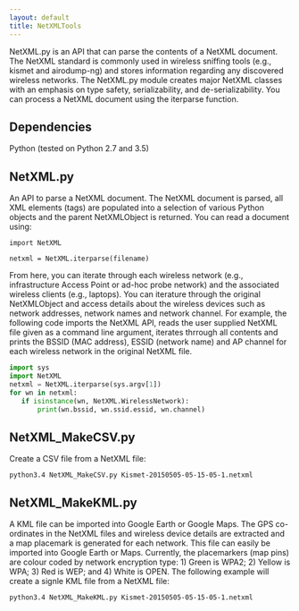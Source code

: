 ```yaml
---
layout: default
title: NetXMLTools
---
```


NetXML.py is an API that can parse the contents of a NetXML document. The NetXML standard is commonly used in wireless sniffing tools (e.g., kismet and airodump-ng) and stores information regarding any discovered wireless networks. The NetXML.py module creates major NetXML classes with an emphasis on type safety, serializability, and de-serializability. You can process a NetXML document using the iterparse function.

## Dependencies

Python (tested on Python 2.7 and 3.5)

## NetXML.py

An API to parse a NetXML document. The NetXML document is parsed, all XML elements (tags) are populated into a selection of various Python objects and the parent NetXMLObject is returned. You can read a document using:

```
import NetXML
```

```
netxml = NetXML.iterparse(filename)
```

From here, you can iterate through each wireless network (e.g., infrastructure Access Point or ad-hoc probe network) and the associated wireless clients (e.g., laptops). You can iterature through the original NetXMLObject and access details about the wireless devices such as network addresses, network names and network channel. For example, the following code imports the NetXML API, reads the user supplied NetXML file given as a command line argument, iterates thrrough all contents and prints the BSSID (MAC address), ESSID (network name) and AP channel for each wireless network in the original NetXML file.

```python
import sys
import NetXML
netxml = NetXML.iterparse(sys.argv[1])
for wn in netxml:
   if isinstance(wn, NetXML.WirelessNetwork):
       print(wn.bssid, wn.ssid.essid, wn.channel)
```

## NetXML_MakeCSV.py

Create a CSV file from a NetXML file:

```
python3.4 NetXML_MakeCSV.py Kismet-20150505-05-15-05-1.netxml
```

## NetXML_MakeKML.py

A KML file can be imported into Google Earth or Google Maps. The GPS co-ordinates in the NetXML files and wireless device details are extracted and a map placemark is generated for each network. This file can easily be imported into Google Earth or Maps. Currently, the placemarkers (map pins) are colour coded by network encryption type: 1) Green is WPA2; 2) Yellow is WPA; 3) Red is WEP; and 4) White is OPEN. The following example will create a signle KML file from a NetXML file:

```
python3.4 NetXML_MakeKML.py Kismet-20150505-05-15-05-1.netxml
```
